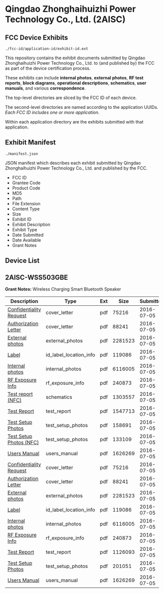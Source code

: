# Qingdao Zhonghaihuizhi Power Technology Co., Ltd. (2AISC)
## FCC Device Exhibits

```
./fcc-id/application-id/exhibit-id.ext
```

This repository contains the exhibit documents submitted by Qingdao Zhonghaihuizhi Power Technology Co., Ltd. to (and published by) the FCC as part of the device certification process.

These exhibits can include **internal photos**, **external photos**, **RF test reports**, **block diagrams**, **operational descriptions**, **schematics**, **user manuals**, and various **correspondence**.

The top-level directories are sliced by the FCC ID of each device.

The second-level directories are named according to the application UUIDs. *Each FCC ID includes one or more application.*

Within each application directory are the exhibits submitted with that application. 

## Exhibit Manifest

```
./manifest.json
```

JSON manifest which describes each exhibit submitted by Qingdao Zhonghaihuizhi Power Technology Co., Ltd. and published by the FCC.

- FCC ID
- Grantee Code
- Product Code
- MD5
- Path
- File Extension
- Content Type
- Size
- Exhibit ID
- Exhibit Description
- Exhibit Type
- Date Submitted
- Date Available
- Grant Notes

## Device List
## 2AISC-WSS503GBE
**Grant Notes:** Wireless Charging Smart Bluetooth Speaker

| Description | Type | Ext | Size | Submitted | Available |
| ----------- | ---- | --- | ---- | --------- | --------- |
| [Confidentiality Request](2AISC-WSS503GBE/2ac494001705b13fbb58a878be65d9a5/3051993.pdf) | cover_letter | pdf | 75216 | 2016-07-05 | 2016-07-05 |
| [Authorization Letter](2AISC-WSS503GBE/2ac494001705b13fbb58a878be65d9a5/3051994.pdf) | cover_letter | pdf | 88241 | 2016-07-05 | 2016-07-05 |
| [External photos](2AISC-WSS503GBE/2ac494001705b13fbb58a878be65d9a5/3051989.pdf) | external_photos | pdf | 2281523 | 2016-07-05 | 2016-07-05 |
| [Label](2AISC-WSS503GBE/2ac494001705b13fbb58a878be65d9a5/3051996.pdf) | id_label_location_info | pdf | 119086 | 2016-07-05 | 2016-07-05 |
| [Internal photos](2AISC-WSS503GBE/2ac494001705b13fbb58a878be65d9a5/3051990.pdf) | internal_photos | pdf | 6116005 | 2016-07-05 | 2016-07-05 |
| [RF Exposure Info](2AISC-WSS503GBE/2ac494001705b13fbb58a878be65d9a5/3051997.pdf) | rf_exposure_info | pdf | 240873 | 2016-07-05 | 2016-07-05 |
| [Test report (NFC)](2AISC-WSS503GBE/2ac494001705b13fbb58a878be65d9a5/3052054.pdf) | schematics | pdf | 1303557 | 2016-07-05 | 2016-07-05 |
| [Test Report](2AISC-WSS503GBE/2ac494001705b13fbb58a878be65d9a5/3051995.pdf) | test_report | pdf | 1547713 | 2016-07-05 | 2016-07-05 |
| [Test Setup Photos](2AISC-WSS503GBE/2ac494001705b13fbb58a878be65d9a5/3051991.pdf) | test_setup_photos | pdf | 158691 | 2016-07-05 | 2016-07-05 |
| [Test Setup Photos (NFC)](2AISC-WSS503GBE/2ac494001705b13fbb58a878be65d9a5/3052053.pdf) | test_setup_photos | pdf | 133109 | 2016-07-05 | 2016-07-05 |
| [Users Manual](2AISC-WSS503GBE/2ac494001705b13fbb58a878be65d9a5/3051992.pdf) | users_manual | pdf | 1626269 | 2016-07-05 | 2016-07-05 |
| [Confidentiality Request](2AISC-WSS503GBE/2f48704dca380a715c9e928c2be61044/3051993.pdf) | cover_letter | pdf | 75216 | 2016-07-05 | 2016-07-05 |
| [Authorization Letter](2AISC-WSS503GBE/2f48704dca380a715c9e928c2be61044/3051994.pdf) | cover_letter | pdf | 88241 | 2016-07-05 | 2016-07-05 |
| [External photos](2AISC-WSS503GBE/2f48704dca380a715c9e928c2be61044/3051989.pdf) | external_photos | pdf | 2281523 | 2016-07-05 | 2016-07-05 |
| [Label](2AISC-WSS503GBE/2f48704dca380a715c9e928c2be61044/3051996.pdf) | id_label_location_info | pdf | 119086 | 2016-07-05 | 2016-07-05 |
| [Internal photos](2AISC-WSS503GBE/2f48704dca380a715c9e928c2be61044/3051990.pdf) | internal_photos | pdf | 6116005 | 2016-07-05 | 2016-07-05 |
| [RF Exposure Info](2AISC-WSS503GBE/2f48704dca380a715c9e928c2be61044/3051997.pdf) | rf_exposure_info | pdf | 240873 | 2016-07-05 | 2016-07-05 |
| [Test Report](2AISC-WSS503GBE/2f48704dca380a715c9e928c2be61044/3052035.pdf) | test_report | pdf | 1126093 | 2016-07-05 | 2016-07-05 |
| [Test Setup Photos](2AISC-WSS503GBE/2f48704dca380a715c9e928c2be61044/3052031.pdf) | test_setup_photos | pdf | 201051 | 2016-07-05 | 2016-07-05 |
| [Users Manual](2AISC-WSS503GBE/2f48704dca380a715c9e928c2be61044/3051992.pdf) | users_manual | pdf | 1626269 | 2016-07-05 | 2016-07-05 |
